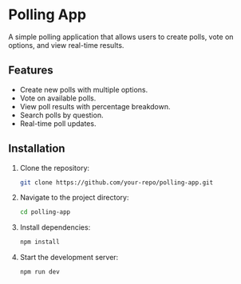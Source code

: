 # Polling App

A simple polling application that allows users to create polls, vote on options, and view real-time results.

## Features

- Create new polls with multiple options.
- Vote on available polls.
- View poll results with percentage breakdown.
- Search polls by question.
- Real-time poll updates.

## Installation

1. Clone the repository:
   ```sh
   git clone https://github.com/your-repo/polling-app.git

2. Navigate to the project directory:
    ```sh
    cd polling-app

3. Install dependencies:
    ```sh
    npm install

4. Start the development server:
    ```sh
    npm run dev



